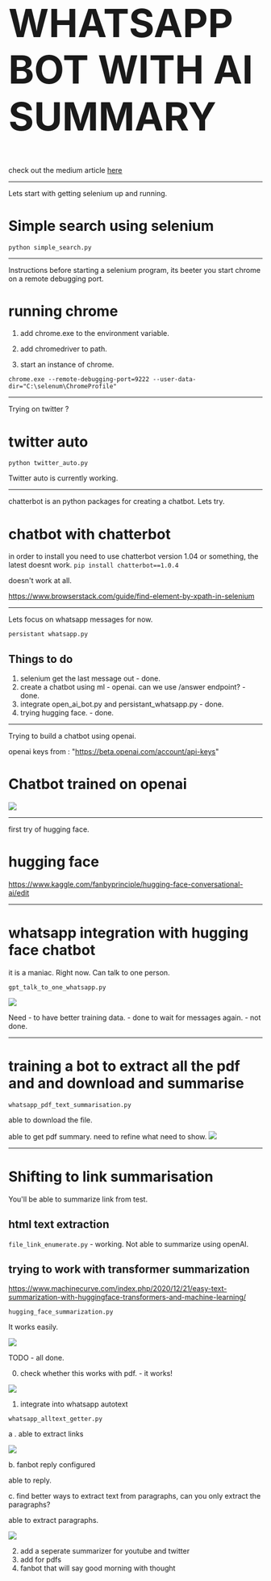 <style>
.heading-1{
  font-size: 550%!important;
  line-height: 120%!important;
}
</style>

<h1 class="heading-1">
  WHATSAPP BOT WITH AI SUMMARY
</h1>

check out the medium article [here](https://medium.com/@fanbyprinciple/creating-a-whatsapp-bot-that-summarizes-links-9b0230ffd80f) 

----------------
Lets start with getting selenium up and running.

# Simple search using selenium

`python simple_search.py`

-----------------
Instructions before starting a selenium program, its beeter you start chrome on a remote debugging port.

# running chrome

1. add chrome.exe to the environment variable. 

2. add chromedriver to path.

3. start an instance of chrome.

```
chrome.exe --remote-debugging-port=9222 --user-data-dir="C:\selenum\ChromeProfile"
```

---------------
Trying on twitter ?

# twitter auto

`python twitter_auto.py`

Twitter auto is currently working.

----------------

chatterbot is an python packages for creating a chatbot. Lets try.

# chatbot with chatterbot

in order to install you need to use chatterbot version 1.04 or something, the latest doesnt work.
`pip install chatterbot==1.0.4`

doesn't work at all.

https://www.browserstack.com/guide/find-element-by-xpath-in-selenium

------------------

Lets focus on whatsapp messages for now.

`persistant whatsapp.py`

## Things to do
1. selenium get the last message out - done.
2. create a chatbot using ml - openai. can we use /answer endpoint? - done.
3. integrate open_ai_bot.py and persistant_whatsapp.py - done.
4. trying hugging face. - done.

-------------------------

Trying to build a chatbot using openai.

openai keys from : "https://beta.openai.com/account/api-keys"

# Chatbot trained on openai

![](gpt3_chatbot.gif)

-------------------------
first try of hugging face.

# hugging face

https://www.kaggle.com/fanbyprinciple/hugging-face-conversational-ai/edit


-----------------------
# whatsapp integration with hugging face chatbot

it is a maniac. Right now.
Can talk to one person.

`gpt_talk_to_one_whatsapp.py`

![](maniac.png)

Need -  to have better training data. - done
        to wait for messages again.  - not done.

--------------------------
# training a bot to extract  all the pdf and and download and summarise

`whatsapp_pdf_text_summarisation.py`

able to download the file.

able to get pdf summary. need to refine what need to show.
![](pdfsummary.png)

------------------------------














# Shifting to link summarisation

You'll be able to summarize link from test.


## html text extraction 

`file_link_enumerate.py` - working. Not able to summarize using openAI.

## trying to work with transformer summarization

https://www.machinecurve.com/index.php/2020/12/21/easy-text-summarization-with-huggingface-transformers-and-machine-learning/

`hugging_face_summarization.py`

It works easily.

![](huggingface_summarizer.png)

TODO - all done.

0. check whether this works with pdf. - it works!

![](whatsapp_pdf.png)

1. integrate into whatsapp autotext 

`whatsapp_alltext_getter.py`

a . able to extract links 

![](extracting_links.png)

b. fanbot reply configured

able to reply.

c. find better ways to extract text from paragraphs, can you only extract the paragraphs?

able to extract paragraphs.

![](summary.png)

2. add a seperate summarizer for youtube and twitter
3. add for pdfs
4. fanbot that will say good morning with thought
